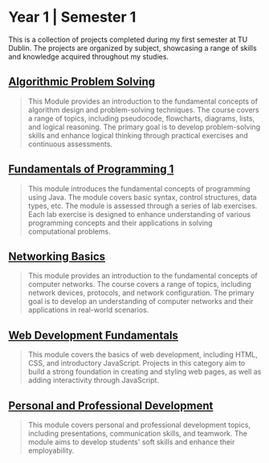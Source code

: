 # Year 1 | Semester 1

This is a collection of projects completed during my first semester at TU Dublin. The projects are organized by subject, showcasing a range of skills and knowledge acquired throughout my studies.

## [Algorithmic Problem Solving](Algorithmic%20Problem%20Solving)

> This Module provides an introduction to the fundamental concepts of algorithm design and problem-solving techniques. The course covers a range of topics, including pseudocode, flowcharts, diagrams, lists, and logical reasoning. The primary goal is to develop problem-solving skills and enhance logical thinking through practical exercises and continuous assessments.

## [Fundamentals of Programming 1](Fundamentals%20of%20Programming%201)

> This module introduces the fundamental concepts of programming using Java. The module covers basic syntax, control structures, data types, etc. The module is assessed through a series of lab exercises. Each lab exercise is designed to enhance understanding of various programming concepts and their applications in solving computational problems.

## [Networking Basics](Networking%20Basics)

> This module provides an introduction to the fundamental concepts of computer networks. The course covers a range of topics, including network devices, protocols, and network configuration. The primary goal is to develop an understanding of computer networks and their applications in real-world scenarios.

## [Web Development Fundamentals](Web%20Development%20Fundamentals)

> This module covers the basics of web development, including HTML, CSS, and introductory JavaScript. Projects in this category aim to build a strong foundation in creating and styling web pages, as well as adding interactivity through JavaScript.

## [Personal and Professional Development](Personal%20and%20Professional%20Development)

> This module covers personal and professional development topics, including presentations, communication skills, and teamwork. The module aims to develop students' soft skills and enhance their employability.
